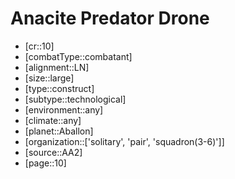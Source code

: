 
# Anacite Predator Drone

- [cr::10]
- [combatType::combatant]
- [alignment::LN]
- [size::large]
- [type::construct]
- [subtype::technological]
- [environment::any]
- [climate::any]
- [planet::Aballon]
- [organization::['solitary', 'pair', 'squadron(3-6)']]
- [source::AA2]
- [page::10]
